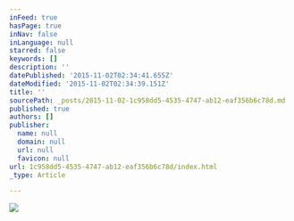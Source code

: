 ```yaml
---
inFeed: true
hasPage: true
inNav: false
inLanguage: null
starred: false
keywords: []
description: ''
datePublished: '2015-11-02T02:34:41.655Z'
dateModified: '2015-11-02T02:34:39.151Z'
title: ''
sourcePath: _posts/2015-11-02-1c958dd5-4535-4747-ab12-eaf356b6c78d.md
published: true
authors: []
publisher:
  name: null
  domain: null
  url: null
  favicon: null
url: 1c958dd5-4535-4747-ab12-eaf356b6c78d/index.html
_type: Article

---
```

![](https://the-grid-user-content.s3-us-west-2.amazonaws.com/b7b0abf7-f821-416c-9bd0-8b4cc174362f.jpg)
